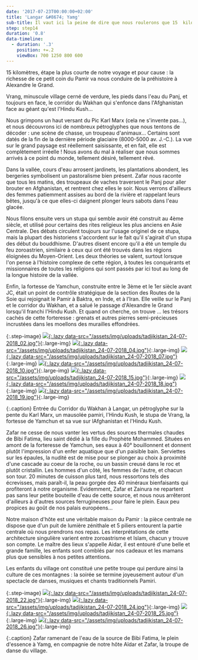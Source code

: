 ```yaml
---
date: '2017-07-23T00:00:00+02:00'
title: 'Langar &#8674; Yamg'
sub-title: Il vaut ici la peine de dire que nous roulerons que 15  kilomètres aujourd'hui
step: step14
duration: '0.8'
data-timeline:
  - duration: '.3'
    position: +=.2
    viewBox: 700 1250 800 600
---
```

15 kilomètres, étape la plus courte de notre voyage et pour cause : la richesse de ce petit coin du Pamir va nous conduire de la préhistoire à Alexandre le Grand.

Vrang, minuscule village cerné de verdure, les pieds dans l'eau du Panj, et toujours en face, le corridor du Wakhan qui s'enfonce dans l'Afghanistan face au géant qu'est l'Hindu Kush...

Nous grimpons un haut versant du Pic Karl Marx (cela ne s'invente pas...), et nous découvrons ici de nombreux pétroglyphes que nous tentons de décoder : une scène de chasse, un troupeau d'animaux... Certains sont datés de la fin de la dernière période glaciaire (8000-5000 av. J.-C.). La vue sur le grand paysage est réellement saisissante, et en fait, elle est complètement irréelle ! Nous avons du mal à réaliser que nous sommes arrivés à ce point du monde, tellement désiré, tellement rêvé.

Dans la vallée, cours d'eau arrosent jardinets, les plantations abondent, les bergeries symbolisent un pastoralisme bien présent. Zafar nous raconte que tous les matins, des troupeaux de vaches traversent le Panj pour aller brouter en Afghanistan, et rentrent chez elles le soir. Nous verrons d'ailleurs des femmes patiemment assises au bord de la rivière et rappelant leurs bêtes, jusqu'à ce que elles-ci daignent plonger leurs sabots dans l'eau glacée. 

Nous filons ensuite vers un stupa qui semble avoir été construit au 4ème siècle, et utilisé pour certains des rites religieux les plus anciens en Asie Centrale. Des débats circulent toujours sur l'usage originel de ce stupa, mais la plupart des historiens s'accordent sur le fait qu'il s'agirait d'un stupa des début du bouddhisme. D'autres disent encore qu'il a été un temple du feu zoroastrien, similaire à ceux qui ont été trouvés dans les régions éloignées du Moyen-Orient. Les deux théories se valent, surtout lorsque l'on pense à l'histoire complexe de cette région, à toutes les conquérants et missionnaires de toutes les religions qui sont passés par ici tout au long de la longue histoire de la vallée.

Enfin, la fortesse de Yamchun, construite entre le 3ème et le 1er siècle avant JC, était un point de contrôle stratégique de la section des Routes de la Soie qui rejoignait le Pamir à Baktra, en Inde, et à l’Iran. Elle veille sur le Panj et le corridor du Wakhan, et a salué le passage d'Alexandre le Grand lorsqu'il franchi l'Hindu Kush. Et quand on cherche, on trouve ... les trésors cachés de cette forteresse : grenats et autres pierres semi-précieuses incrustées dans les moellons des murailles effondrées.

{:.step-image}
[![](/assets/img/placeholder.png){:.lazy data-src="/assets/img/uploads/tadjikistan_24-07-2018_02.jpg"}](/assets/img/uploads/tadjikistan_24-07-2018_02.jpg "Entrée du Corridor du Wakhan"){:.large-img}
[![](/assets/img/placeholder.png){:.lazy data-src="/assets/img/uploads/tadjikistan_24-07-2018_04.jpg"}](/assets/img/uploads/tadjikistan_24-07-2018_04.jpg "Pétroglyphes"){:.large-img}
[![](/assets/img/placeholder.png){:.lazy data-src="/assets/img/uploads/tadjikistan_24-07-2018_07.jpg"}](/assets/img/uploads/tadjikistan_24-07-2018_07.jpg "Mausolée pamiri"){:.large-img}
[![](/assets/img/placeholder.png){:.lazy data-src="/assets/img/uploads/tadjikistan_24-07-2018_10.jpg"}](/assets/img/uploads/tadjikistan_24-07-2018_10.jpg "Vue sur l'Hindu Kush"){:.large-img}
[![](/assets/img/placeholder.png){:.lazy data-src="/assets/img/uploads/tadjikistan_24-07-2018_15.jpg"}](/assets/img/uploads/tadjikistan_24-07-2018_15.jpg "Stupa de Vrang"){:.large-img}
[![](/assets/img/placeholder.png){:.lazy data-src="/assets/img/uploads/tadjikistan_24-07-2018_18.jpg"}](/assets/img/uploads/tadjikistan_24-07-2018_18.jpg "la fortesse de Yamchun"){:.large-img}
[![](/assets/img/placeholder.png){:.lazy data-src="/assets/img/uploads/tadjikistan_24-07-2018_19.jpg"}](/assets/img/uploads/tadjikistan_24-07-2018_19.jpg "Vue sur lAfghanistan et l'Hindu Kush depuis Yamchun"){:.large-img}

{:.caption}
Entrée du Corridor du Wakhan à Langar, un pétroglyphe sur la pente du Karl Marx, un mausolée pamiri, l'Hindu Kush, le stupa de Vrang, la fortesse de Yamchun et sa vue sur lAfghanistan et l'Hindu Kush.

Zafar ne cesse de nous vanter les vertus des sources thermales chaudes de Bibi Fatima, lieu saint dédié à la fille du Prophète Mohammed. Situées en amont de la forteresse de Yamchun, ses eaux à 40° bouillonnent et donnent plutôt l'impression d'un enfer aquatique que d'un paisible bain. Serviettes sur les épaules, la nudité est de mise pour se plonger au choix à proximité d'une cascade au coeur de la roche, ou un bassin creusé dans le roc et plutôt cristallin. Les hommes d'un côté, les femmes de l'autre, et chacun son tour. 20 minutes de cuisson plus tard, nous ressortons tels des écrevisses, mais paraît-il, la peau gorgée des 40 minéraux bienfaisants qui profiteront à notre organisme. Evidemment, Zafar et Zainura ne repartent pas sans leur petite bouteille d'eau de cette source, et nous nous arrêteront d'ailleurs à d'autres sources ferrugineuses pour faire le plein. Eaux peu propices au goût de nos palais européens...

Notre maison d'hôte est une véritable maison du Pamir : la pièce centrale ne dispose que d'un puit de lumière zénithale et 5 piliers entourent la partie centrale où nous prendrons nos repas. Les interprétations de cette architecture singulière varient entre zoroastrisme et Islam, chacun y trouve son compte. Le maître des lieux s'appelle Aidar, il est entouré d'une belle et grande famille, les enfants sont comblés par nos cadeaux et les mamans plus que sensibles à nos petites attentions. 

Les enfants du village ont constitué une petite troupe qui perdure ainsi la culture de ces montagnes : la soirée se termine joyeusement autour d'un spectacle de danses, musiques et chants traditionnels Pamiri. 

{:.step-image}
[![](/assets/img/placeholder.png){:.lazy data-src="/assets/img/uploads/tadjikistan_24-07-2018_22.jpg"}](/assets/img/uploads/tadjikistan_24-07-2018_22.jpg "Zafar"){:.large-img}
[![](/assets/img/placeholder.png){:.lazy data-src="/assets/img/uploads/tadjikistan_24-07-2018_24.jpg"}](/assets/img/uploads/tadjikistan_24-07-2018_24.jpg "Station service"){:.large-img}
[![](/assets/img/placeholder.png){:.lazy data-src="/assets/img/uploads/tadjikistan_24-07-2018_25.jpg"}](/assets/img/uploads/tadjikistan_24-07-2018_25.jpg "Aïdar et Zafar"){:.large-img}
[![](/assets/img/placeholder.png){:.lazy data-src="/assets/img/uploads/tadjikistan_24-07-2018_26.jpg"}](/assets/img/uploads/tadjikistan_24-07-2018_26.jpg "La troupe de danse du village"){:.large-img}

{:.caption}
Zafar ramenant de l'eau de la source de Bibi Fatima, le plein d'essence à Yamg, en compagnie de notre hôte Aïdar et Zafar, la troupe de danse du village.
